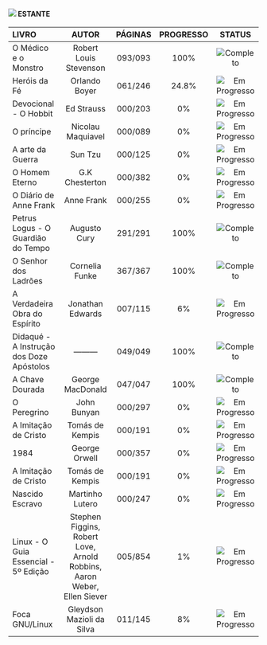 <!-- —————— ESTANTE —————— -->

#### ![](https://cdn.discordapp.com/attachments/757631178193764474/1070787521161740338/icon-subtopic.png) ESTANTE 
 | LIVRO | AUTOR | PÁGINAS | PROGRESSO | STATUS |
 | :---- | :---: | :-:| :-: | :-: |
 | O Médico e o Monstro | Robert Louis Stevenson | 093/093 | 100% | ![Completo](https://cdn.discordapp.com/attachments/513198459193655296/1004116453177434303/verify.png) |
 | Heróis da Fé | Orlando Boyer | 061/246 | 24.8% |![Em Progresso](https://cdn.discordapp.com/attachments/513198459193655296/1004158065609805854/progress.png) | 
 | Devocional - O Hobbit | Ed Strauss | 000/203 | 0% | ![Em Progresso](https://cdn.discordapp.com/attachments/513198459193655296/1004158065609805854/progress.png) |
 | O príncipe | Nicolau Maquiavel | 000/089 | 0% | ![Em Progresso](https://cdn.discordapp.com/attachments/513198459193655296/1004158065609805854/progress.png) |
 | A arte da Guerra | Sun Tzu | 000/125 | 0% | ![Em Progresso](https://cdn.discordapp.com/attachments/513198459193655296/1004158065609805854/progress.png) |
 | O Homem Eterno | G.K Chesterton | 000/382 | 0% | ![Em Progresso](https://cdn.discordapp.com/attachments/513198459193655296/1004158065609805854/progress.png) |
 | O Diário de Anne Frank | Anne Frank | 000/255 | 0% | ![Em Progresso](https://cdn.discordapp.com/attachments/513198459193655296/1004158065609805854/progress.png) |
 | Petrus Logus - O Guardião do Tempo | Augusto Cury | 291/291 | 100% | ![Completo](https://cdn.discordapp.com/attachments/513198459193655296/1004116453177434303/verify.png) |
 | O Senhor dos Ladrões | Cornelia Funke | 367/367 | 100% | ![Completo](https://cdn.discordapp.com/attachments/513198459193655296/1004116453177434303/verify.png) |
 | A Verdadeira Obra do Espírito | Jonathan Edwards | 007/115 | 6% | ![Em Progresso](https://cdn.discordapp.com/attachments/513198459193655296/1004158065609805854/progress.png) |
 | Didaqué - A Instrução dos Doze Apóstolos | ——— | 049/049 | 100% | ![Completo](https://cdn.discordapp.com/attachments/513198459193655296/1004116453177434303/verify.png) |
 | A Chave Dourada | George MacDonald | 047/047 | 100% | ![Completo](https://cdn.discordapp.com/attachments/513198459193655296/1004116453177434303/verify.png) |
 | O Peregrino | John Bunyan | 000/297 | 0% | ![Em Progresso](https://cdn.discordapp.com/attachments/513198459193655296/1004158065609805854/progress.png) |
 | A Imitação de Cristo | Tomás de Kempis | 000/191 | 0% | ![Em Progresso](https://cdn.discordapp.com/attachments/513198459193655296/1004158065609805854/progress.png) |
 | 1984 | George Orwell | 000/357 | 0% | ![Em Progresso](https://cdn.discordapp.com/attachments/513198459193655296/1004158065609805854/progress.png) |
 | A Imitação de Cristo | Tomás de Kempis | 000/191| 0% | ![Em Progresso](https://cdn.discordapp.com/attachments/513198459193655296/1004158065609805854/progress.png) |
 | Nascido Escravo | Martinho Lutero | 000/247 | 0% | ![Em Progresso](https://cdn.discordapp.com/attachments/513198459193655296/1004158065609805854/progress.png) |
 | Linux - O Guia Essencial - 5º Edição | Stephen Figgins, Robert Love, Arnold Robbins, Aaron Weber, Ellen Siever | 005/854 | 1% | ![Em Progresso](https://cdn.discordapp.com/attachments/513198459193655296/1004158065609805854/progress.png) |  
 | Foca GNU/Linux | Gleydson Mazioli da Silva | 011/145 | 8% | ![Em Progresso](https://cdn.discordapp.com/attachments/513198459193655296/1004158065609805854/progress.png) | 

<!-- —————— ESTANTE —————— -->
